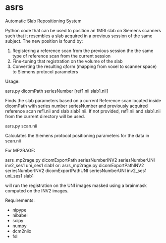 # asrs
Automatic Slab Repositioning System

Python code that can be used to position an fMRI slab on Siemens scanners such that it resembles a slab acquired in a previous session of the same subject. The new position is found by:

1. Registering a reference scan from the previous session the the same type of reference scan from the current session
2. Fine-tuning that registration on the volume of the slab 
3. Converting the resulting qform (mapping from voxel to scanner space) to Siemens protocol parameters

Usage:

asrs.py dicomPath seriesNumber \[ref1.nii slab1.nii\]

Finds the slab parameters based on a current Reference scan located inside dicomPath with series number seriesNumber and previously acquired reference scan ref1.nii and slab slab1.nii. If not provided, ref1.nii and slab1.nii from the current directory will be used.

asrs.py scan.nii

Calculates the Siemens protocol positioning parameters for the data in scan.nii

For MP2RAGE:

asrs_mp2rage.py dicomExportPath seriesNumberINV2 seriesNumberUNI inv2_ses1 uni_ses1 slab1
or:
asrs_mp2rage.py dicomExportPathINV2 seriesNumberINV2 dicomExportPathUNI seriesNumberUNI inv2_ses1 uni_ses1 slab1

will run the registration on the UNI images masked using a brainmask computed on the INV2 images.

Requirements:
- nipype
- nibabel
- scipy
- numpy
- dcm2niix
- fsl
